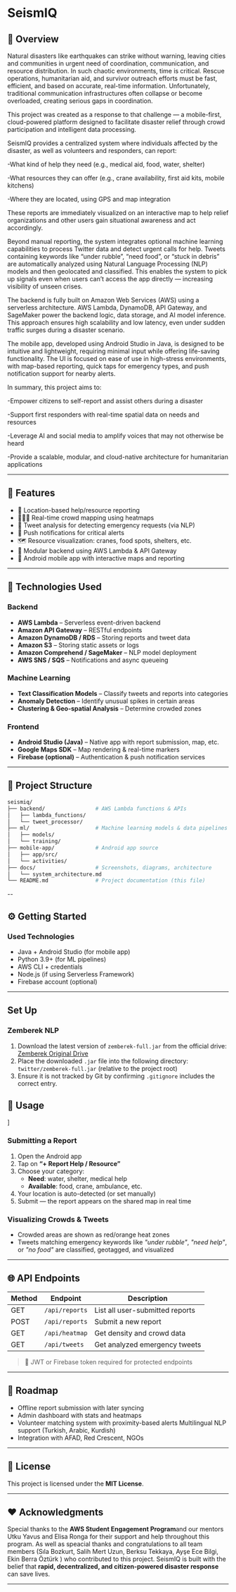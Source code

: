 # SeismIQ

## 🧭 Overview

Natural disasters like earthquakes can strike without warning, leaving cities and communities in urgent need of coordination, communication, and resource distribution. In such chaotic environments, time is critical. Rescue operations, humanitarian aid, and survivor outreach efforts must be fast, efficient, and based on accurate, real-time information. Unfortunately, traditional communication infrastructures often collapse or become overloaded, creating serious gaps in coordination.

This project was created as a response to that challenge — a mobile-first, cloud-powered platform designed to facilitate disaster relief through crowd participation and intelligent data processing.

SeismIQ provides a centralized system where individuals affected by the disaster, as well as volunteers and responders, can report:

-What kind of help they need (e.g., medical aid, food, water, shelter)

-What resources they can offer (e.g., crane availability, first aid kits, mobile kitchens)

-Where they are located, using GPS and map integration

These reports are immediately visualized on an interactive map to help relief organizations and other users gain situational awareness and act accordingly.

Beyond manual reporting, the system integrates optional machine learning capabilities to process Twitter data and detect urgent calls for help. Tweets containing keywords like “under rubble”, “need food”, or “stuck in debris” are automatically analyzed using Natural Language Processing (NLP) models and then geolocated and classified. This enables the system to pick up signals even when users can’t access the app directly — increasing visibility of unseen crises.

The backend is fully built on Amazon Web Services (AWS) using a serverless architecture. AWS Lambda, DynamoDB, API Gateway, and SageMaker power the backend logic, data storage, and AI model inference. This approach ensures high scalability and low latency, even under sudden traffic surges during a disaster scenario.

The mobile app, developed using Android Studio in Java, is designed to be intuitive and lightweight, requiring minimal input while offering life-saving functionality. The UI is focused on ease of use in high-stress environments, with map-based reporting, quick taps for emergency types, and push notification support for nearby alerts.

In summary, this project aims to:

-Empower citizens to self-report and assist others during a disaster

-Support first responders with real-time spatial data on needs and resources

-Leverage AI and social media to amplify voices that may not otherwise be heard

-Provide a scalable, modular, and cloud-native architecture for humanitarian applications


---

## **🚀 Features**

- 📍 Location-based help/resource reporting
- 🧑‍🤝‍🧑 Real-time crowd mapping using heatmaps
- 🧠 Tweet analysis for detecting emergency requests (via NLP)
- 🔔 Push notifications for critical alerts
- 🗺️ Resource visualization: cranes, food spots, shelters, etc.
- 🧩 Modular backend using AWS Lambda & API Gateway
- 📲 Android mobile app with interactive maps and reporting

---

## **🧱 Technologies Used**

### Backend
- **AWS Lambda** – Serverless event-driven backend
- **Amazon API Gateway** – RESTful endpoints
- **Amazon DynamoDB / RDS** – Storing reports and tweet data
- **Amazon S3** – Storing static assets or logs
- **Amazon Comprehend / SageMaker** – NLP model deployment
- **AWS SNS / SQS** – Notifications and async queueing

### Machine Learning
- **Text Classification Models** – Classify tweets and reports into categories
- **Anomaly Detection** – Identify unusual spikes in certain areas
- **Clustering & Geo-spatial Analysis** – Determine crowded zones

### Frontend
- **Android Studio (Java)** – Native app with report submission, map, etc.
- **Google Maps SDK** – Map rendering & real-time markers
- **Firebase (optional)** – Authentication & push notification services

---

## **📂 Project Structure**

```bash
seismiq/
├── backend/                # AWS Lambda functions & APIs
│   ├── lambda_functions/
│   └── tweet_processor/
├── ml/                     # Machine learning models & data pipelines
│   ├── models/
│   └── training/
├── mobile-app/             # Android app source
│   ├── app/src/
│   └── activities/
├── docs/                   # Screenshots, diagrams, architecture
│   └── system_architecture.md
└── README.md               # Project documentation (this file)
```

--
## ⚙️ Getting Started

### Used Technologies

- Java + Android Studio (for mobile app)  
- Python 3.9+ (for ML pipelines)  
- AWS CLI + credentials  
- Node.js (if using Serverless Framework)  
- Firebase account (optional)

---

## Set Up

### Zemberek NLP

1. Download the latest version of `zemberek-full.jar` from the official drive:  
   [Zemberek Original Drive](https://drive.google.com/drive/u/0/folders/0B9TrB39LQKZWX1RSang3M1VkYjQ?resourcekey=0-uFoTlb0PoP0otWan6JkCLg)
2. Place the downloaded `.jar` file into the following directory:  
   `twitter/zemberek-full.jar` (relative to the project root)
3. Ensure it is not tracked by Git by confirming `.gitignore` includes the correct entry.

## 📱 Usage
]
### Submitting a Report

1. Open the Android app  
2. Tap on **“+ Report Help / Resource”**  
3. Choose your category:
   - **Need**: water, shelter, medical help  
   - **Available**: food, crane, ambulance, etc.  
4. Your location is auto-detected (or set manually)  
5. Submit — the report appears on the shared map in real time

### Visualizing Crowds & Tweets

- Crowded areas are shown as red/orange heat zones  
- Tweets matching emergency keywords like *"under rubble"*, *"need help"*, or *"no food"* are classified, geotagged, and visualized

---

## 🌐 API Endpoints

| Method | Endpoint         | Description                         |
|--------|------------------|-------------------------------------|
| GET    | `/api/reports`   | List all user-submitted reports     |
| POST   | `/api/reports`   | Submit a new report                 |
| GET    | `/api/heatmap`   | Get density and crowd data          |
| GET    | `/api/tweets`    | Get analyzed emergency tweets       |

> 🔐 JWT or Firebase token required for protected endpoints

---

## 🧭 Roadmap

-  Offline report submission with later syncing  
-  Admin dashboard with stats and heatmaps  
-  Volunteer matching system with proximity-based alerts  Multilingual NLP support (Turkish, Arabic, Kurdish)  
-  Integration with AFAD, Red Crescent, NGOs

---

## 📜 License

This project is licensed under the **MIT License**.

---

## ❤️ Acknowledgments

Special thanks to the **AWS Student Engagement Program**and our mentors Utku Yavus and Elisa Ronga for their support and help throughout this program. As well as speacial thanks and congratulations to all team members (Sıla Bozkurt, Salih Mert Uzun, Berksu Tekkaya, Ayşe Ece Bilgi, Ekin Berra Öztürk ) who contributed to this project. SeismIQ is built with the belief that **rapid, decentralized, and citizen-powered disaster response** can save lives.

---
